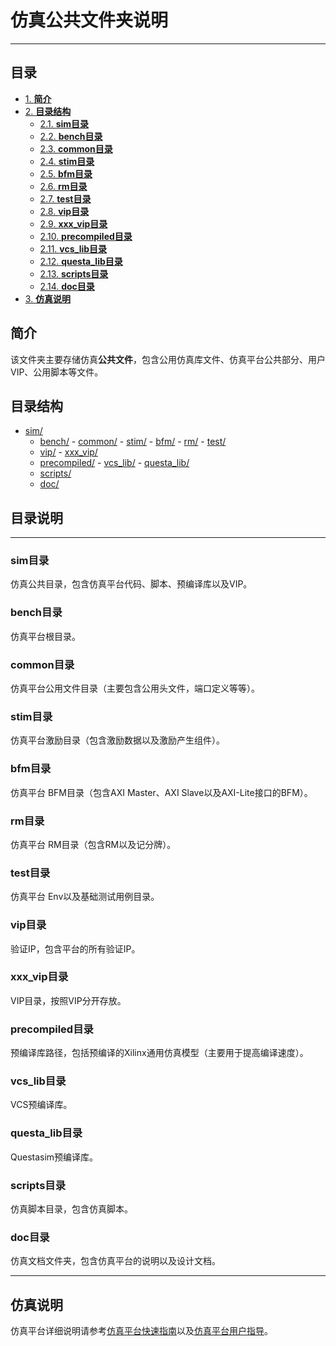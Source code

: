 # 仿真公共文件夹说明

---

<div id="table-of-contents">
<h2>目录</h2>
<div id="text-table-of-contents">
<ul>
<li><a href="#sec-1">1. <b>简介</b></a></li>
<li><a href="#sec-2">2. <b>目录结构</b></a><ul>
<li><a href="#sec-2-1">2.1. <b>sim目录</b></a></li>
<li><a href="#sec-2-2">2.2. <b>bench目录</b></a></li>
<li><a href="#sec-2-3">2.3. <b>common目录</b></a></li>
<li><a href="#sec-2-4">2.4. <b>stim目录</b></a></li>
<li><a href="#sec-2-5">2.5. <b>bfm目录</b></a></li>
<li><a href="#sec-2-6">2.6. <b>rm目录</b></a></li>
<li><a href="#sec-2-7">2.7. <b>test目录</b></a></li>
<li><a href="#sec-2-8">2.8. <b>vip目录</b></a></li>
<li><a href="#sec-2-9">2.9. <b>xxx_vip目录</b></a></li>
<li><a href="#sec-2-10">2.10. <b>precompiled目录</b></a></li>
<li><a href="#sec-2-11">2.11. <b>vcs_lib目录</b></a></li>
<li><a href="#sec-2-12">2.12. <b>questa_lib目录</b></a></li>
<li><a href="#sec-2-13">2.13. <b>scripts目录</b></a></li>
<li><a href="#sec-2-14">2.14. <b>doc目录</b></a></li>
</ul>
</li>
<li><a href="#sec-3">3. <b>仿真说明</b></a></li>
</ul>
</div>
</div>

<a id="sec-1" name="sec-1"></a>

## 简介

该文件夹主要存储仿真**公共文件**，包含公用仿真库文件、仿真平台公共部分、用户VIP、公用脚本等文件。

<a id="sec-2" name="sec-2"></a>

## 目录结构

- [sim/](#sec-2-1)
  - [bench/](#sec-2-2)
        -   [common/](#sec-2-3)
        -   [stim/](#sec-2-4)
        -   [bfm/](#sec-2-5)
        -   [rm/](#sec-2-6)
        -   [test/](#sec-2-7)
  - [vip/](#sec-2-8)
        -   [xxx_vip/](#sec-2-9)
  - [precompiled/](#sec-2-10)
        -   [vcs_lib/](#sec-2-11)
        -   [questa_lib/](#sec-2-12)
  - [scripts/](#sec-2-13)
  - [doc/](#sec-2-14)

## 目录说明

---

<a id="sec-2-1" name="sec-2-1"></a>

### sim目录

仿真公共目录，包含仿真平台代码、脚本、预编译库以及VIP。

<a id="sec-2-2" name="sec-2-2"></a>

### bench目录

仿真平台根目录。

<a id="sec-2-3" name="sec-2-3"></a>

### common目录

仿真平台公用文件目录（主要包含公用头文件，端口定义等等）。

<a id="sec-2-4" name="sec-2-4"></a>

### stim目录

仿真平台激励目录（包含激励数据以及激励产生组件）。

<a id="sec-2-5" name="sec-2-5"></a>

### bfm目录

仿真平台 BFM目录（包含AXI Master、AXI Slave以及AXI-Lite接口的BFM）。

<a id="sec-2-6" name="sec-2-6"></a>

### rm目录

仿真平台 RM目录（包含RM以及记分牌）。

<a id="sec-2-7" name="sec-2-7"></a>

### test目录

仿真平台 Env以及基础测试用例目录。

<a id="sec-2-8" name="sec-2-8"></a>

### vip目录

验证IP，包含平台的所有验证IP。

<a id="sec-2-9" name="sec-2-9"></a>

### xxx_vip目录

VIP目录，按照VIP分开存放。

<a id="sec-2-10" name="sec-2-10"></a>

### precompiled目录

预编译库路径，包括预编译的Xilinx通用仿真模型（主要用于提高编译速度）。

<a id="sec-2-11" name="sec-2-11"></a>

### vcs_lib目录

VCS预编译库。

<a id="sec-2-12" name="sec-2-12"></a>

### questa_lib目录

Questasim预编译库。

<a id="sec-2-13" name="sec-2-13"></a>

### scripts目录

仿真脚本目录，包含仿真脚本。

<a id="sec-2-14" name="sec-2-14"></a>

### doc目录

仿真文档文件夹，包含仿真平台的说明以及设计文档。

---

<a id="sec-3" name="sec-3"></a>

## 仿真说明

仿真平台详细说明请参考[仿真平台快速指南](./doc/quick_start.md)以及[仿真平台用户指导](./doc/user_guide.md)。
